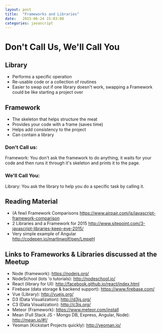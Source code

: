 ```yaml
---
layout: post
title:  "Frameworks and Libraries"
date:   2015-06-24 15:03:08
categories: javascript
---
```


# Don't Call Us, We'll Call You
## Library
- Performs a specific operation
- Re-usable code or a collection of routines
- Easier to swap out if one library doesn't work, swapping a Framework could be like starting a project over

## Framework
- The skeleton that helps structure the meat
- Provides your code with a frame (saves time)
- Helps add consistency to the project
- Can contain a library

### Don't Call us: 
Framework: You don't ask the framework to do anything, it waits for your code and then runs it through it's skeleton and prints it to the page.
### We'll Call You: 
Library: You ask the library to help you do a specific task by calling it.

## Reading Material
- (A few) Framework Comparisons https://www.airpair.com/js/javascript-framework-comparison
- 2 Libraries and a Framework for 2015 http://www.sitepoint.com/3-javascript-libraries-keep-eye-2015/
- Very simple example of Angular http://codepen.io/martinwolf/pen/LmpeH

## Links to Frameworks & Libraries discussed at the Meetup

- Node (framework): https://nodejs.org/
- NodeSchool (lots 'o tutorials): http://nodeschool.io/
- React (library for UI): http://facebook.github.io/react/index.html
- Firebase (data storage & backend support): https://www.firebase.com/
- Vue (Library): http://vuejs.org/
- D3 (Data Visualization): http://d3js.org/
- C3 (Data Visualization): http://c3js.org/
- Meteor (Framework): https://www.meteor.com/install
- Mean (Full Stack JS - Mongo DB, Express, Angular, Node): http://mean.io/#!/
- Yeoman (Kickstart Projects quickly): http://yeoman.io/